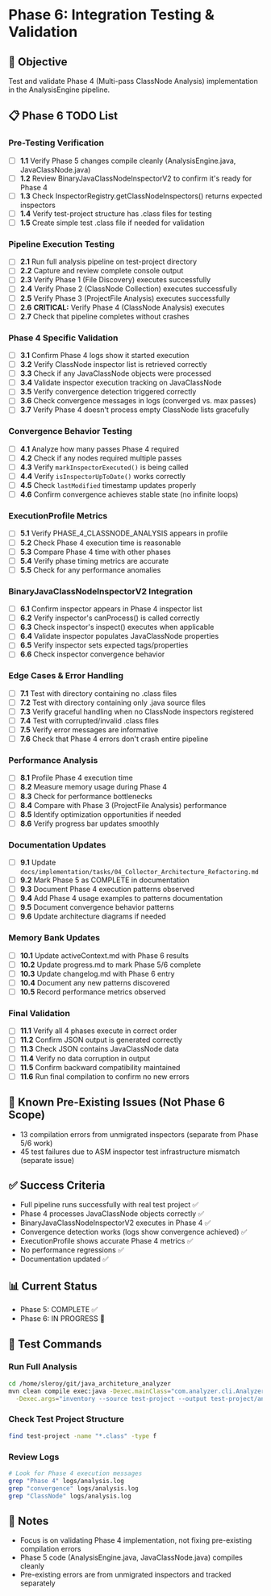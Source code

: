 # Phase 6: Integration Testing & Validation

## 🎯 Objective
Test and validate Phase 4 (Multi-pass ClassNode Analysis) implementation in the AnalysisEngine pipeline.

## 📋 Phase 6 TODO List

### Pre-Testing Verification
- [ ] **1.1** Verify Phase 5 changes compile cleanly (AnalysisEngine.java, JavaClassNode.java)
- [ ] **1.2** Review BinaryJavaClassNodeInspectorV2 to confirm it's ready for Phase 4
- [ ] **1.3** Check InspectorRegistry.getClassNodeInspectors() returns expected inspectors
- [ ] **1.4** Verify test-project structure has .class files for testing
- [ ] **1.5** Create simple test .class file if needed for validation

### Pipeline Execution Testing
- [ ] **2.1** Run full analysis pipeline on test-project directory
- [ ] **2.2** Capture and review complete console output
- [ ] **2.3** Verify Phase 1 (File Discovery) executes successfully
- [ ] **2.4** Verify Phase 2 (ClassNode Collection) executes successfully
- [ ] **2.5** Verify Phase 3 (ProjectFile Analysis) executes successfully
- [ ] **2.6** **CRITICAL:** Verify Phase 4 (ClassNode Analysis) executes
- [ ] **2.7** Check that pipeline completes without crashes

### Phase 4 Specific Validation
- [ ] **3.1** Confirm Phase 4 logs show it started execution
- [ ] **3.2** Verify ClassNode inspector list is retrieved correctly
- [ ] **3.3** Check if any JavaClassNode objects were processed
- [ ] **3.4** Validate inspector execution tracking on JavaClassNode
- [ ] **3.5** Verify convergence detection triggered correctly
- [ ] **3.6** Check convergence messages in logs (converged vs. max passes)
- [ ] **3.7** Verify Phase 4 doesn't process empty ClassNode lists gracefully

### Convergence Behavior Testing
- [ ] **4.1** Analyze how many passes Phase 4 required
- [ ] **4.2** Check if any nodes required multiple passes
- [ ] **4.3** Verify `markInspectorExecuted()` is being called
- [ ] **4.4** Verify `isInspectorUpToDate()` works correctly
- [ ] **4.5** Check `lastModified` timestamp updates properly
- [ ] **4.6** Confirm convergence achieves stable state (no infinite loops)

### ExecutionProfile Metrics
- [ ] **5.1** Verify PHASE_4_CLASSNODE_ANALYSIS appears in profile
- [ ] **5.2** Check Phase 4 execution time is reasonable
- [ ] **5.3** Compare Phase 4 time with other phases
- [ ] **5.4** Verify phase timing metrics are accurate
- [ ] **5.5** Check for any performance anomalies

### BinaryJavaClassNodeInspectorV2 Integration
- [ ] **6.1** Confirm inspector appears in Phase 4 inspector list
- [ ] **6.2** Verify inspector's canProcess() is called correctly
- [ ] **6.3** Check inspector's inspect() executes when applicable
- [ ] **6.4** Validate inspector populates JavaClassNode properties
- [ ] **6.5** Verify inspector sets expected tags/properties
- [ ] **6.6** Check inspector convergence behavior

### Edge Cases & Error Handling
- [ ] **7.1** Test with directory containing no .class files
- [ ] **7.2** Test with directory containing only .java source files
- [ ] **7.3** Verify graceful handling when no ClassNode inspectors registered
- [ ] **7.4** Test with corrupted/invalid .class files
- [ ] **7.5** Verify error messages are informative
- [ ] **7.6** Check that Phase 4 errors don't crash entire pipeline

### Performance Analysis
- [ ] **8.1** Profile Phase 4 execution time
- [ ] **8.2** Measure memory usage during Phase 4
- [ ] **8.3** Check for performance bottlenecks
- [ ] **8.4** Compare with Phase 3 (ProjectFile Analysis) performance
- [ ] **8.5** Identify optimization opportunities if needed
- [ ] **8.6** Verify progress bar updates smoothly

### Documentation Updates
- [ ] **9.1** Update `docs/implementation/tasks/04_Collector_Architecture_Refactoring.md`
- [ ] **9.2** Mark Phase 5 as COMPLETE in documentation
- [ ] **9.3** Document Phase 4 execution patterns observed
- [ ] **9.4** Add Phase 4 usage examples to patterns documentation
- [ ] **9.5** Document convergence behavior patterns
- [ ] **9.6** Update architecture diagrams if needed

### Memory Bank Updates
- [ ] **10.1** Update activeContext.md with Phase 6 results
- [ ] **10.2** Update progress.md to mark Phase 5/6 complete
- [ ] **10.3** Update changelog.md with Phase 6 entry
- [ ] **10.4** Document any new patterns discovered
- [ ] **10.5** Record performance metrics observed

### Final Validation
- [ ] **11.1** Verify all 4 phases execute in correct order
- [ ] **11.2** Confirm JSON output is generated correctly
- [ ] **11.3** Check JSON contains JavaClassNode data
- [ ] **11.4** Verify no data corruption in output
- [ ] **11.5** Confirm backward compatibility maintained
- [ ] **11.6** Run final compilation to confirm no new errors

## 🚨 Known Pre-Existing Issues (Not Phase 6 Scope)
- 13 compilation errors from unmigrated inspectors (separate from Phase 5/6 work)
- 45 test failures due to ASM inspector test infrastructure mismatch (separate issue)

## ✅ Success Criteria
- Full pipeline runs successfully with real test project ✅
- Phase 4 processes JavaClassNode objects correctly ✅
- BinaryJavaClassNodeInspectorV2 executes in Phase 4 ✅
- Convergence detection works (logs show convergence achieved) ✅
- ExecutionProfile shows accurate Phase 4 metrics ✅
- No performance regressions ✅
- Documentation updated ✅

## 📊 Current Status
- Phase 5: COMPLETE ✅
- Phase 6: IN PROGRESS 🚧

## 🔧 Test Commands

### Run Full Analysis
```bash
cd /home/sleroy/git/java_architeture_analyzer
mvn clean compile exec:java -Dexec.mainClass="com.analyzer.cli.AnalyzerCLI" \
  -Dexec.args="inventory --source test-project --output test-project/analysis.json"
```

### Check Test Project Structure
```bash
find test-project -name "*.class" -type f
```

### Review Logs
```bash
# Look for Phase 4 execution messages
grep "Phase 4" logs/analysis.log
grep "convergence" logs/analysis.log
grep "ClassNode" logs/analysis.log
```

## 📝 Notes
- Focus is on validating Phase 4 implementation, not fixing pre-existing compilation errors
- Phase 5 code (AnalysisEngine.java, JavaClassNode.java) compiles cleanly
- Pre-existing errors are from unmigrated inspectors and tracked separately
